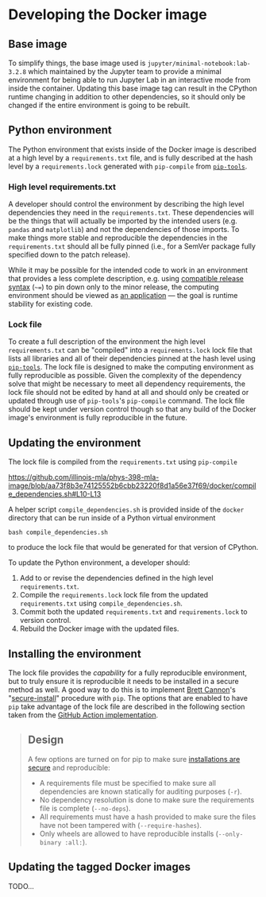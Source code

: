 # Developing the Docker image

## Base image

To simplify things, the base image used is `jupyter/minimal-notebook:lab-3.2.8` which maintained by the Jupyter team to provide a minimal environment for being able to run Jupyter Lab in an interactive mode from inside the container.
Updating this base image tag can result in the CPython runtime changing in addition to other dependencies, so it should only be changed if the entire environment is going to be rebuilt.

## Python environment

The Python environment that exists inside of the Docker image is described at a high level by a `requirements.txt` file, and is fully described at the hash level by a `requirements.lock` generated with `pip-compile` from [`pip-tools`][pip-tools].

### High level requirements.txt

A developer should control the environment by describing the high level dependencies they need in the `requirements.txt`.
These dependencies will be the things that will actually be imported by the intended users (e.g. `pandas` and `matplotlib`) and not the dependencies of those imports.
To make things more stable and reproducible the dependencies in the `requirements.txt` should all be fully pinned (i.e., for a SemVer package fully specified down to the patch release).

While it may be possible for the intended code to work in an environment that provides a less complete description, e.g. using [compatible release syntax][PEP 440] (`~=`) to pin down only to the minor release, the computing environment should be viewed as [an application][application vs library] &mdash; the goal is runtime stability for existing code.

### Lock file

To create a full description of the environment the high level `requirements.txt` can be "compiled" into a `requirements.lock` lock file that lists all libraries and all of their dependencies pinned at the hash level using [`pip-tools`][pip-tools].
The lock file is designed to make the computing environment as fully reproducible as possible. Given the complexity of the dependency solve that might be necessary to meet all dependency requirements, the lock file should not be edited by hand at all and should only be created or updated through use of `pip-tools`'s `pip-compile` command.
The lock file should be kept under version control though so that any build of the Docker image's environment is fully reproducible in the future.

## Updating the environment

The lock file is compiled from the `requirements.txt` using `pip-compile`

https://github.com/illinois-mla/phys-398-mla-image/blob/aa73f8b3e74125552b6cbb23220f8d1a56e37f69/docker/compile_dependencies.sh#L10-L13

A helper script `compile_dependencies.sh` is provided inside of the `docker` directory that can be run inside of a Python virtual environment

```console
bash compile_dependencies.sh
```

to produce the lock file that would be generated for that version of CPython.

To update the Python environment, a developer should:

1. Add to or revise the dependencies defined in the high level `requirements.txt`.
2. Compile the `requirements.lock` lock file from the updated `requirements.txt` using `compile_dependencies.sh`.
3. Commit both the updated `requirements.txt` and `requirements.lock` to version control.
4. Rebuild the Docker image with the updated files.

## Installing the environment

The lock file provides the _capability_ for a fully reproducible environment, but to truly ensure it is reproducible it needs to be installed in a secure method as well.
A good way to do this is to implement [Brett Cannon][Brett Cannon]'s "[secure-install][pip-secure-install]" procedure with `pip`.
The options that are enabled to have `pip` take advantage of the lock file are described in the following section taken from the [GitHub Action implementation][pip-secure-install].

> ## Design
>
> A few options are turned on for pip to make sure [installations are secure](https://www.python.org/dev/peps/pep-0665/#secure-by-design) and reproducible:
>
> - A requirements file must be specified to make sure all dependencies are known
>   statically for auditing purposes (`-r`).
> - No dependency resolution is done to make sure the requirements file is
>   complete (`--no-deps`).
> - All requirements must have a hash provided to make sure the files have not
>   been tampered with (`--require-hashes`).
> - Only wheels are allowed to have reproducible installs (`--only-binary :all:`).

## Updating the tagged Docker images

TODO...

[pip-tools]: https://pip-tools.rtfd.io/
[PEP 440]: https://peps.python.org/pep-0440/
[application vs library]: https://iscinumpy.dev/post/app-vs-library/
[Brett Cannon]: https://github.com/brettcannon
[pip-secure-install]: https://github.com/brettcannon/pip-secure-install
